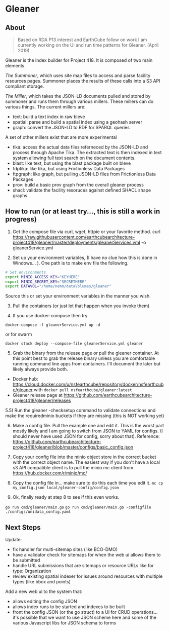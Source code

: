 # Gleaner

## About

> Based on RDA P13 interest and EarthCube follow on work 
> I am currently working on the UI and run time patterns
> for Gleaner.  (April 2019)


Gleaner is the index builder for Project 418.  It is composed of two main 
elements.  

*The Summoner*, which uses site map files to access and parse facility 
resources pages.  Summoner places the results of these calls into a S3 API 
compliant storage. 

*The Miller*, which takes the JSON-LD documents pulled and stored by 
summoner and runs them through various millers.  These millers can do 
various things.  The current millers are:

* text:  build a text index in raw bleve
* spatial: parse and build a spatial index using a geohash server
* graph: convert the JSON-LD to RDF for SPARQL queries

A set of other millers exist that are more experimental

* tika: access the actual data files referneced by the JSON-LD and process
    through Apache Tika.  The extracted text is then indexed in text system allowing 
    full text search on the document contents.
* blast: like text, but using the blast package built on bleve
* fdptika: like tika, but using Frictionless Data Packages
* ftpgraph: like graph, but pulling JSON-LD files from Frictionless Data Packages
* prov: build a basic prov graph from the overall gleaner process
* shacl: validate the facility resoruces against defined SHACL shape graphs 

## How to run (or at least try..., this is still a work in progress)

1) Get the compose file via curl, wget, httpie or your favorite method.
curl https://raw.githubusercontent.com/earthcubearchitecture-project418/gleaner/master/deployments/gleanerServices.yml -o gleanerService.yml

2) Set up your environment variables, (I have no clue how this is done in Windows...   ).  One path is to make env file the following.  

```bash
# Set environments
export MINIO_ACCESS_KEY="KEYHERE"
export MINIO_SECRET_KEY="SECRETHERE"
export DATAVOL="/home/nemo/dataVolumes/gleaner"
```

Source this or set your environment variables in the manner you wish.

3) Pull the containers (or just let that happen when you invoke them)

4) If you use docker-compose then try

`docker-compose -f gleanerService.yml up -d`

or for swarm

`docker stack deploy --compose-file gleanerService.yml gleaner`

5) Grab the binary from the release page or pull the gleaner container.  At this 
point best to grab the release binary unless you are comfortable running command line apps from containers.  I'll document the later but likely always provide both.

- Docker hub: https://cloud.docker.com/u/nsfearthcube/repository/docker/nsfearthcube/gleaner with
   ```docker pull nsfearthcube/gleaner:latest```
- Gleaner release page at <https://github.com/earthcubearchitecture-project418/gleaner/releases>

5.5) Run the gleaner -checksetup command to validate connections and make the requiredminio buckets if they are missing  (this is NOT working yet)

6) Make a config file.  Pull the example one and edit it.   This is the worst part 
mostly likely and I am going to switch from JSON to YAML for configs.   (I should never have used JSON for config, sorry about that).  Reference: <https://github.com/earthcubearchitecture-project418/gleaner/blob/master/configs/basic_config.json> 

7) Copy your config file into the minio object store in the correct bucket with 
the correct object name.  The easiest way if you don't have a local s3 API 
compatible client is to pull the minio mc client from https://hub.docker.com/r/minio/mc/

8) Copy the config file in...   make sure to do this each time you edit it.
```mc cp my_config.json local/gleaner-config/config.json```

9) Ok, finally ready at step 8 to see if this even works.  

```go run cmd/gleaner/main.go```
```go run cmd/gleaner/main.go -configfile ./configs/unidata_config.yaml```

## Next Steps

Update:

* fix handler for multi-sitemap sites (like BCO-DMO)
* have a validator check for sitemaps for when the web ui allows them to be submitted
* handle URL submissions that are sitemaps or resource URLs like for type: Organization
* review existing spatial indexer for issues around resources with multiple types (like bbox and points)

Add a new web ui to the system that:

* allows editing the config JSON
* allows index runs to be started and indexes to be built
* front the config JSON (or the go struct) to a UI for CRUD operations...  it's possible
    that we want to use JSON scheme here and some of the various Javascript libs for
    JSON schema to forms
